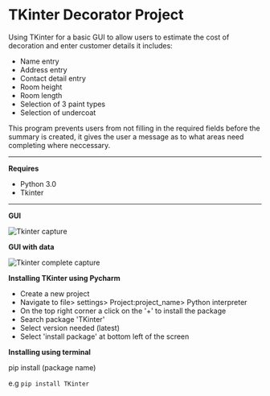 # TKinter Decorator Project #

Using TKinter for a basic GUI to allow users to estimate the cost of decoration and enter customer details it includes:
- Name entry
- Address entry
- Contact detail entry 
- Room height
- Room length
- Selection of 3 paint types
- Selection of undercoat

This program prevents users from not filling in the required fields before the summary is created, it gives the user a message as to what areas need completing where neccessary.

----------------------------------------------------------------------
**Requires**
- Python 3.0 
- Tkinter
----------------------------------------------------------------------

**GUI**

![Tkinter capture](https://user-images.githubusercontent.com/74415841/105636193-29231080-5e5f-11eb-8b74-a253daaa82bb.PNG)


**GUI with data**

![Tkinter complete capture](https://user-images.githubusercontent.com/74415841/105636399-2d036280-5e60-11eb-8076-6cbe7c1df82e.PNG)

**Installing TKinter using Pycharm**

- Create a new project
- Navigate to file> settings> Project:project_name> Python interpreter
- On the top right corner a click on the '+' to install the package
- Search package 'TKinter'
- Select version needed (latest)
- Select 'install package' at bottom left of the screen

**Installing using terminal** 

pip install (package name)

e.g `pip install TKinter`

